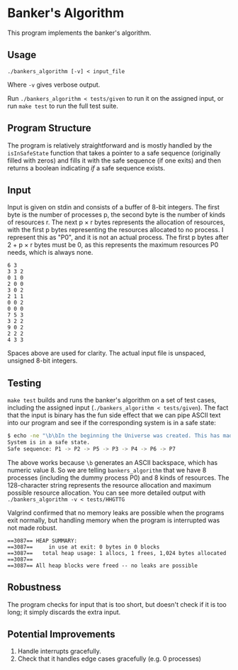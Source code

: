 # Banker's Algorithm

This program implements the banker's algorithm.


## Usage

```
./bankers_algorithm [-v] < input_file
```

Where `-v` gives verbose output.

Run `./bankers_algorithm < tests/given` to run it on the assigned input, or run `make test` to run the full test suite.


## Program Structure

The program is relatively straightforward and is mostly handled by the `isInSafeState` function that takes a pointer to a safe sequence (originally filled with zeros) and fills it with the safe sequence (if one exits) and then returns a boolean indicating *if* a safe sequence exists.


## Input

Input is given on stdin and consists of a buffer of 8-bit integers. The first byte is the number of processes p, the second byte is the number of kinds of resources r.  The next p × r bytes represents the allocation of resources, with the first p bytes representing the resources allocated to no process. I represent this as "P0", and it is not an actual process. The first p bytes after 2 + p × r bytes must be 0, as this represents the maximum resources P0 needs, which is always none.

```
6 3
3 3 2
0 1 0
2 0 0
3 0 2
2 1 1
0 0 2
0 0 0
7 5 3
3 2 2
9 0 2
2 2 2
4 3 3
```
Spaces above are used for clarity. The actual input file is unspaced, unsigned 8-bit integers.


## Testing

`make test` builds and runs the banker's algorithm on a set of test cases, including the assigned input (`./bankers_algorithm < tests/given`). The fact that the input is binary has the fun side effect that we can pipe ASCII text into our program and see if the corresponding system is in a safe state:

``` bash
$ echo -ne "\b\bIn the beginning the Universe was created. This has made a lot of people very angry and been widely regarded as a bad move. - DA" | ./bankers_algorithm
System is in a safe state.
Safe sequence: P1 -> P2 -> P5 -> P3 -> P4 -> P6 -> P7
```

The above works because `\b` generates an ASCII backspace, which has numeric value 8. So we are telling `bankers_algorithm` that we have 8 processes (including the dummy process P0) and 8 kinds of resources. The 128-character string represents the resource allocation and maximum possible resource allocation. You can see more detailed output with `./bankers_algorithm -v < tests/HHGTTG`

Valgrind confirmed that no memory leaks are possible when the programs exit normally, but handling memory when the program is interrupted was not made robust.

```
==3087== HEAP SUMMARY:
==3087==     in use at exit: 0 bytes in 0 blocks
==3087==   total heap usage: 1 allocs, 1 frees, 1,024 bytes allocated
==3087==
==3087== All heap blocks were freed -- no leaks are possible
```


## Robustness

The program checks for input that is too short, but doesn't check if it is too long; it simply discards the extra input.


## Potential Improvements

1. Handle interrupts gracefully.
2. Check that it handles edge cases gracefully (e.g. 0 processes)
